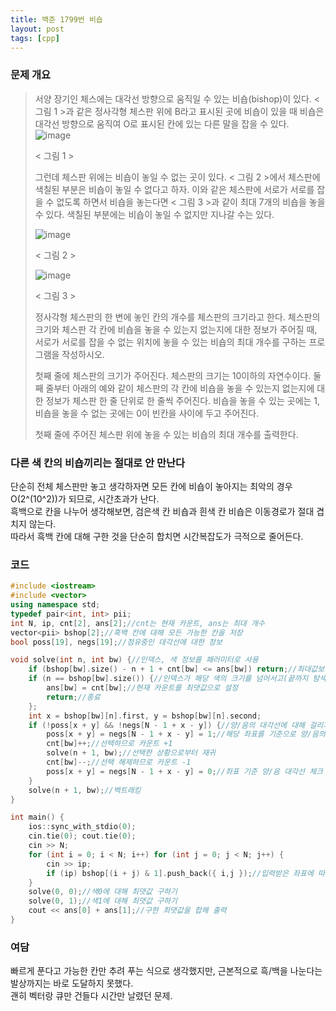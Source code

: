 ```yaml
---
title: 백준 1799번 비숍
layout: post
tags: [cpp]
---
```

### 문제 개요
> 서양 장기인 체스에는 대각선 방향으로 움직일 수 있는 비숍(bishop)이 있다. < 그림 1 >과 같은 정사각형 체스판 위에 B라고 표시된 곳에 비숍이 있을 때 비숍은 대각선 방향으로 움직여 O로 표시된 칸에 있는 다른 말을 잡을 수 있다.  
> ![image](https://user-images.githubusercontent.com/43718966/167973467-e38935f0-673d-4f06-a329-da074a1d612f.png)
> 
> < 그림 1 >
> 
> 그런데 체스판 위에는 비숍이 놓일 수 없는 곳이 있다. < 그림 2 >에서 체스판에 색칠된 부분은 비숍이 놓일 수 없다고 하자. 이와 같은 체스판에 서로가 서로를 잡을 수 없도록 하면서 비숍을 놓는다면 < 그림 3 >과 같이 최대 7개의 비숍을 놓을 수 있다.  색칠된 부분에는 비숍이 놓일 수 없지만 지나갈 수는 있다.  
> 
> ![image](https://user-images.githubusercontent.com/43718966/167973486-7d33df25-2cf3-481e-9f85-8c86be6f936b.png)
>
> < 그림 2 >
> 
> ![image](https://user-images.githubusercontent.com/43718966/167973564-ba0b2095-dc48-4c59-b803-bd6efa4f8bfd.png)
>
> < 그림 3 >
>  
> 정사각형 체스판의 한 변에 놓인 칸의 개수를 체스판의 크기라고 한다. 체스판의 크기와 체스판 각 칸에 비숍을 놓을 수 있는지 없는지에 대한 정보가 주어질 때, 서로가 서로를 잡을 수 없는 위치에 놓을 수 있는 비숍의 최대 개수를 구하는 프로그램을 작성하시오.  
> 
> 첫째 줄에 체스판의 크기가 주어진다. 체스판의 크기는 10이하의 자연수이다. 둘째 줄부터 아래의 예와 같이 체스판의 각 칸에 비숍을 놓을 수 있는지 없는지에 대한 정보가 체스판 한 줄 단위로 한 줄씩 주어진다. 비숍을 놓을 수 있는 곳에는 1, 비숍을 놓을 수 없는 곳에는 0이 빈칸을 사이에 두고 주어진다.
> 
> 첫째 줄에 주어진 체스판 위에 놓을 수 있는 비숍의 최대 개수를 출력한다.

### 다른 색 칸의 비숍끼리는 절대로 안 만난다
단순히 전체 체스판만 놓고 생각하자면 모든 칸에 비숍이 놓아지는 최악의 경우 O(2^(10^2))가 되므로, 시간초과가 난다.  
흑백으로 칸을 나누어 생각해보면, 검은색 칸 비숍과 흰색 칸 비숍은 이동경로가 절대 겹치지 않는다.  
따라서 흑백 칸에 대해 구한 것을 단순히 합치면 시간복잡도가 극적으로 줄어든다.
### 코드 
```c++
#include <iostream>
#include <vector>
using namespace std;
typedef pair<int, int> pii;
int N, ip, cnt[2], ans[2];//cnt는 현재 카운트, ans는 최대 개수
vector<pii> bshop[2];//흑백 칸에 대해 모든 가능한 칸을 저장
bool poss[19], negs[19];//점유중인 대각선에 대한 정보

void solve(int n, int bw) {//인덱스, 색 정보를 패러미터로 사용
    if (bshop[bw].size() - n + 1 + cnt[bw] <= ans[bw]) return;//최대값보다 가능성이 작다면 기각
    if (n == bshop[bw].size()) {//인덱스가 해당 색의 크기를 넘어서고(끝까지 탐색) 위에서 안 걸리면(최대)
        ans[bw] = cnt[bw];//현재 카운트를 최댓값으로 설정
        return;//종료
    };
    int x = bshop[bw][n].first, y = bshop[bw][n].second;
    if (!poss[x + y] && !negs[N - 1 + x - y]) {//양/음의 대각선에 대해 걸리지 않으면
        poss[x + y] = negs[N - 1 + x - y] = 1;//해당 좌표를 기준으로 양/음의 대각선을 체크
        cnt[bw]++;//선택하므로 카운트 +1
        solve(n + 1, bw);//선택한 상황으로부터 재귀
        cnt[bw]--;//선택 해제하므로 카운트 -1
        poss[x + y] = negs[N - 1 + x - y] = 0;//좌표 기준 양/음 대각선 체크 해제
    }
    solve(n + 1, bw);//백트래킹
}

int main() {
    ios::sync_with_stdio(0);
    cin.tie(0); cout.tie(0);
    cin >> N;
    for (int i = 0; i < N; i++) for (int j = 0; j < N; j++) {
        cin >> ip;
        if (ip) bshop[(i + j) & 1].push_back({ i,j });//입력받은 좌표에 따라 흑/백 비숍 벡터에 삽입
    }
    solve(0, 0);//색0에 대해 최댓값 구하기
    solve(0, 1);//색1에 대해 최댓값 구하기
    cout << ans[0] + ans[1];//구한 최댓값을 합해 출력
}
```
### 여담
빠르게 푼다고 가능한 칸만 추려 푸는 식으로 생각했지만, 근본적으로 흑/백을 나눈다는 발상까지는 바로 도달하지 못했다.  
괜히 벡터랑 큐만 건들다 시간만 날렸던 문제.
